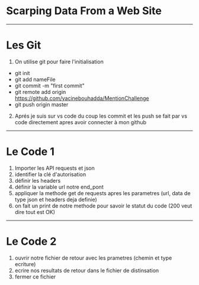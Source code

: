 # Scarping Data From a Web Site

-----------------------------------------------------------------------------------

# Les Git

1. On utilise git pour faire l'initialisation 
*  git init
*  git add nameFile
*  git commit -m "first commit"
*  git remote add origin https://github.com/yacinebouhadda/MentionChallenge
*  git push origin master
2. Aprés je suis sur vs code du coup les commit et les push se fait par vs code directement apres avoir connecter à mon github 

------------------------------------------------------------------------------------

# Le Code 1

1. Importer les API requests et json 
2. identifier la clé d'autorisation
3. définir les headers
4. définir la variable url notre end_pont
5. appliquer la methode get de requests apres les parametres (url, data de type json et headers deja definie)
6. on fait un print de notre methode pour savoir le statut du code (200 veut dire tout est OK)

------------------------------------------------------------------------------------

# Le Code 2

1. ouvrir notre fichier de retour avec les prametres (chemin et type ecriture)
2. ecrire nos resultats de retour dans le fichier de distinsation
3. fermer ce fichier

